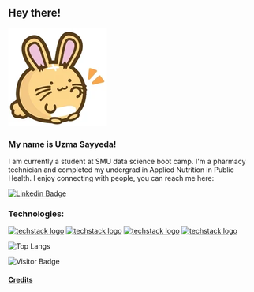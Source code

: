 ## Hey there!
![200w](200w.gif)

### My name is Uzma Sayyeda!
I am currently a student at SMU data science boot camp.
I'm a pharmacy technician and completed my undergrad in Applied Nutrition in Public Health.
I enjoy connecting with people, you can reach me here:  

[![Linkedin Badge](https://img.shields.io/badge/-uzmasayyeda-blue?style=for-the-badge&logo=Linkedin&logoColor=white&link=https:/www.linkedin.com/in/uzma-sayyeda)](https://www.linkedin.com/in/uzma-sayyeda/)

### Technologies:<br>

[![techstack logo](https://readme-components.vercel.app/api?component=logo&fill=gray-subtle&logo=python)](https://github.com/harish-sethuraman/readme-components)
[![techstack logo](https://readme-components.vercel.app/api?component=logo&fill=gray-subtle&logo=postgresql)](https://github.com/harish-sethuraman/readme-components)
[![techstack logo](https://readme-components.vercel.app/api?component=logo&fill=gray-subtle&logo=git)](https://github.com/harish-sethuraman/readme-components)
[![techstack logo](https://readme-components.vercel.app/api?component=logo&fill=gray-subtle&logo=github)](https://github.com/harish-sethuraman/readme-components)

![Top Langs](https://github-readme-stats.vercel.app/api/top-langs/?username=UzmaSayyeda&hide_progress=true)


![Visitor Badge](https://visitor-badge.laobi.icu/badge?page_id=UzmaSayyeda.UzmaSayyeda)


#### [Credits](https://github.com/abhisheknaiidu/awesome-github-profile-readme#gifs-)
